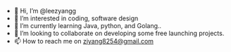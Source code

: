 - 👋 Hi, I’m @leezyangg
- 👀 I’m interested in coding, software design
- 🌱 I’m currently learning Java, python, and Golang..
- 💞️ I’m looking to collaborate on developing some free launching projects. 
- 📫 How to reach me on ziyang8254@gmail.com

<!---
leezyangg/leezyangg is a ✨ special ✨ repository because its `README.md` (this file) appears on your GitHub profile.
You can click the Preview link to take a look at your changes.
--->
